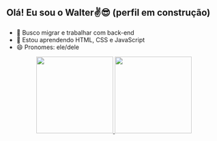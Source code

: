 ## Olá! Eu sou o Walter✌️😎 (perfil em construção)

- 🔭 Busco migrar e trabalhar com back-end
- 🌱 Estou aprendendo HTML, CSS e JavaScript
- 😄 Pronomes: ele/dele

<div align="center">
  <a href="https://github.com/walterfdepaula">
  <img height="180em" src="https://github-readme-stats.vercel.app/api?username=walterfdepaula&show_icons=true&theme=dark&include_all_commits=true&count_private=true"/>
  <img height="180em" src="https://github-readme-stats.vercel.app/api/top-langs/?username=walterfdepaula&layout=compact&langs_count=7&theme=dark"/>
</div>

